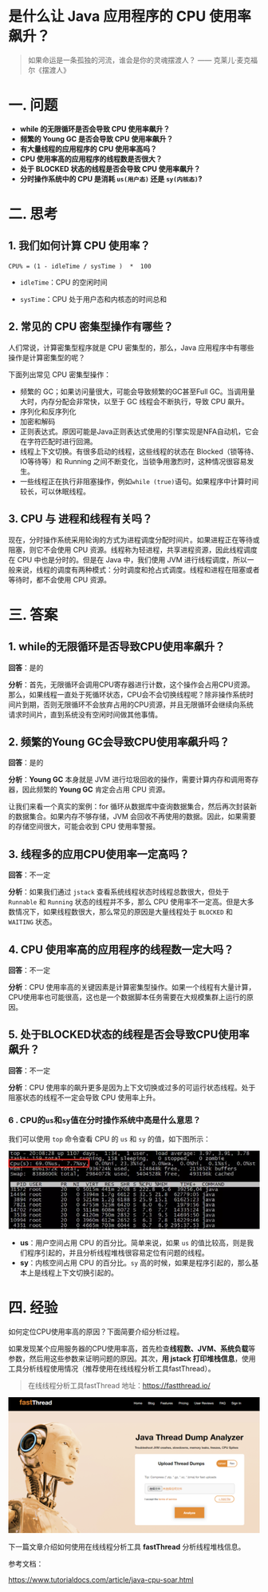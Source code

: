 # 是什么让 Java 应用程序的 CPU 使用率飙升？

> 如果命运是一条孤独的河流，谁会是你的灵魂摆渡人？ ——  克莱儿·麦克福尔《摆渡人》

# 一. 问题

- **while 的无限循环是否会导致 CPU 使用率飙升？**
- **频繁的 Young GC 是否会导致 CPU 使用率飙升？**
- **有大量线程的应用程序的 CPU 使用率高吗？**
- **CPU 使用率高的应用程序的线程数是否很大？**
- **处于 BLOCKED 状态的线程是否会导致 CPU 使用率飙升？**
- **分时操作系统中的 CPU 是消耗 `us(用户态)` 还是 `sy(内核态)`?**



# 二. 思考

## 1. 我们如何计算 CPU 使用率？

`CPU% = (1 - idleTime / sysTime )  *  100`

- `idleTime`：CPU 的空闲时间

- `sysTime`：CPU 处于用户态和内核态的时间总和

## 2. 常见的 CPU 密集型操作有哪些？

人们常说，计算密集型程序就是 CPU 密集型的，那么，Java 应用程序中有哪些操作是计算密集型的呢？

下面列出常见 CPU 密集型操作：

- 频繁的 GC；如果访问量很大，可能会导致频繁的GC甚至Full GC。当调用量大时，内存分配会非常快，以至于 GC 线程会不断执行，导致 CPU 飙升。
- 序列化和反序列化
- 加密和解码
- 正则表达式。原因可能是Java正则表达式使用的引擎实现是NFA自动机，它会在字符匹配时进行回溯。
- 线程上下文切换。有很多启动的线程，这些线程的状态在 Blocked（锁等待、IO等待等）和 Running 之间不断变化，当锁争用激烈时，这种情况很容易发生。
- 一些线程正在执行非阻塞操作，例如`while (true)`语句。如果程序中计算时间较长，可以休眠线程。



## 3. CPU 与 进程和线程有关吗？

现在，分时操作系统采用轮询的方式为进程调度分配时间片。如果进程正在等待或阻塞，则它不会使用 CPU 资源。线程称为轻进程，共享进程资源，因此线程调度在 CPU 中也是分时的。但是在 Java 中，我们使用 JVM 进行线程调度，所以一般来说，线程的调度有两种模式：分时调度和抢占式调度。线程和进程在阻塞或者等待时，都不会使用 CPU 资源。

# 三. 答案

## 1. while的无限循环是否导致CPU使用率飙升？

**回答**：是的

**分析**：首先，无限循环会调用CPU寄存器进行计数，这个操作会占用CPU资源。那么，如果线程一直处于死循环状态，CPU会不会切换线程呢？除非操作系统时间片到期，否则无限循环不会放弃占用的CPU资源，并且无限循环会继续向系统请求时间片，直到系统没有空闲时间做其他事情。

## 2. 频繁的Young GC会导致CPU使用率飙升吗？

**回答**：是的

**分析**：**Young GC** 本身就是 JVM 进行垃圾回收的操作，需要计算内存和调用寄存器，因此频繁的 **Young GC** 肯定会占用 CPU 资源。

让我们来看一个真实的案例：for 循环从数据库中查询数据集合，然后再次封装新的数据集合。如果内存不够存储，JVM 会回收不再使用的数据。因此，如果需要的存储空间很大，可能会收到 CPU 使用率警报。



## 3. 线程多的应用CPU使用率一定高吗？

**回答**：不一定

**分析**：如果我们通过 `jstack` 查看系统线程状态时线程总数很大，但处于 `Runnable` 和 `Running` 状态的线程并不多，那么 CPU 使用率不一定高。但是大多数情况下，如果线程数很大，那么常见的原因是大量线程处于 `BLOCKED` 和 `WAITING` 状态。

## 4. CPU 使用率高的应用程序的线程数一定大吗？

**回答**：不一定

**分析**：CPU 使用率高的关键因素是计算密集型操作。如果一个线程有大量计算，CPU使用率也可能很高，这也是一个数据脚本任务需要在大规模集群上运行的原因。



## 5. 处于BLOCKED状态的线程是否会导致CPU使用率飙升？

**回答**：不一定

**分析**：CPU 使用率的飙升更多是因为上下文切换或过多的可运行状态线程。处于阻塞状态的线程不一定会导致 CPU 使用率上升。

### 6 . CPU的`us`和`sy`值在分时操作系统中高是什么意思？

我们可以使用 `top` 命令查看 CPU 的 `us` 和 `sy` 的值，如下图所示：

![img](是什么让Java应用程序的CPU使用率飙升.assets/java-cpu-usage-01.png)

- **us**：用户空间占用 CPU 的百分比。简单来说，如果 `us` 的值比较高，则是我们程序引起的，并且分析线程堆栈很容易定位有问题的线程。
- **sy**：内核空间占用 CPU 的百分比。`sy` 高的时候，如果是程序引起的，那么基本上是线程上下文切换引起的。

# 四. 经验

如何定位CPU使用率高的原因？下面简要介绍分析过程。

如果发现某个应用服务器的CPU使用率高，首先检查**线程数、JVM、系统负载**等参数，然后用这些参数来证明问题的原因。其次，**用 jstack 打印堆栈信息**，使用工具分析线程使用情况（推荐使用在线线程分析工具fastThread）。

> 在线线程分析工具fastThread 地址：https://fastthread.io/

![image-20210907145636073](image/是什么让Java应用程序的CPU使用率飙升.assets/image-20210907145636073.png)

下一篇文章介绍如何使用在线线程分析工具 **fastThread** 分析线程堆栈信息。

参考文档：

https://www.tutorialdocs.com/article/java-cpu-soar.html